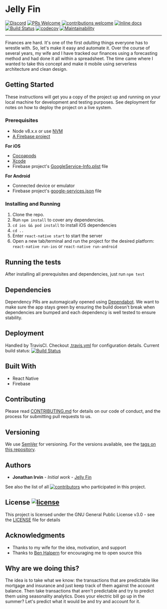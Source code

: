 # Jelly Fin

<!-- Badges -->
[![Discord](https://badgen.net/badge/chat/on%20Discord/cyan)](https://discord.gg/xveZ3FT)
[![PRs Welcome](https://badgen.net/badge/PRs/welcome/green)](http://makeapullrequest.com) 
[![contributions welcome](https://badgen.net/badge/contributions/welcome/green)](https://github.com/jonathan-irvin/jelly-fin/issues)
[![Inline docs](http://inch-ci.org/github/jonathan-irvin/jelly-fin.svg?branch=master)](http://inch-ci.org/github/jonathan-irvin/jelly-fin)
[![Build Status](https://badgen.net/travis/jonathan-irvin/jelly-fin)](https://travis-ci.org/jonathan-irvin/jelly-fin)
[![codecov](https://badgen.net/codecov/c/github/jonathan-irvin/jelly-fin)](https://codecov.io/gh/jonathan-irvin/jelly-fin)
[![Maintainability](https://api.codeclimate.com/v1/badges/79a0ff74669610205478/maintainability)](https://codeclimate.com/github/jonathan-irvin/jelly-fin/maintainability)
<!-- End Badges -->
---

Finances are hard.  It's one of the first _adulting_ things everyone has to wrestle with.  So, let's make it easy and automate it.  Over the course of several years, my wife and I have tracked our finances using a forecasting method and had done it all within a spreadsheet.  The time came where I wanted to take this concept and make it mobile using serverless architecture and clean design.

## Getting Started

These instructions will get you a copy of the project up and running on your local machine for development and testing purposes. See deployment for notes on how to deploy the project on a live system.

### Prerequisites

* Node v8.x.x or use [NVM](https://github.com/creationix/nvm#installation)
* [A Firebase project](https://firebase.google.com/console)

**For iOS**
*  [Cocoapods](https://guides.cocoapods.org/using/getting-started.html)
*  [Xcode](https://developer.apple.com/xcode/)
* Firebase project's [GoogleService-Info.plist](https://firebase.google.com/docs/ios/setup#add_firebase_to_your_app) file

**For Android**
* Connected device or emulator
* Firebase project's [google-services.json](https://firebase.google.com/docs/android/setup#add_firebase_to_your_app) file


### Installing and Running

1. Clone the repo.
2. Run `npm install` to cover any dependencies.
3. `cd ios && pod install` to install iOS dependencies
4. `cd ..`
5. Enter `react-native start` to start the server
6. Open a new tab/terminal and run the project for the desired platform: `react-native run-ios` or `react-native run-android`

## Running the tests

After installing all prerequisites and dependencies, just run `npm test`

## Dependencies

Dependency PRs are automagically opened using [Dependabot](https://dependabot.com/https://dependabot.com/).  We want to make sure the app stays green by ensuring the build doesn't break when dependencies are bumped and each dependency is well tested to ensure stability.

## Deployment

Handled by TravisCI.  Checkout [.travis.yml](.travis.yml) for configuration details.  Current build status: [![Build Status](https://badgen.net/travis/jonathan-irvin/jelly-fin)](https://travis-ci.org/jonathan-irvin/jelly-fin)

## Built With

* React Native
* Firebase

## Contributing

Please read [CONTRIBUTING.md](CONTRIBUTING.md) for details on our code of conduct, and the process for submitting pull requests to us.

## Versioning

We use [SemVer](http://semver.org/) for versioning. For the versions available, see the [tags on this repository](https://github.com/jonathan-irvin/jelly-fin/tags). 

## Authors

* **Jonathan Irvin** - *Initial work* - [Jelly Fin](https://github.com/jonathan-irvin/jelly-fin)

See also the list of all [![contributors](https://badgen.net/github/contributors/jonathan-irvin/jelly-fin)](https://github.com/jonathan-irvin/jelly-fin/contributors) who participated in this project.

## License [![license](https://badgen.net/github/license/jonathan-irvin/jelly-fin)](LICENSE)

This project is licensed under the GNU General Public License v3.0 - see the [LICENSE](LICENSE) file for details

## Acknowledgments

* Thanks to my wife for the idea, motivation, and support
* Thanks to [Ben Halpern](https://dev.to/ben) for encouraging me to open source this

## Why are we doing this?

The idea is to take what we know: the transactions that are predictable like mortgage and insurance and just keep track of them against the account balance.  Then take transactions that aren't predictable and try to predict them using seasonality analytics.  Does your electric bill go up in the summer?  Let's predict what it would be and try and account for it.
